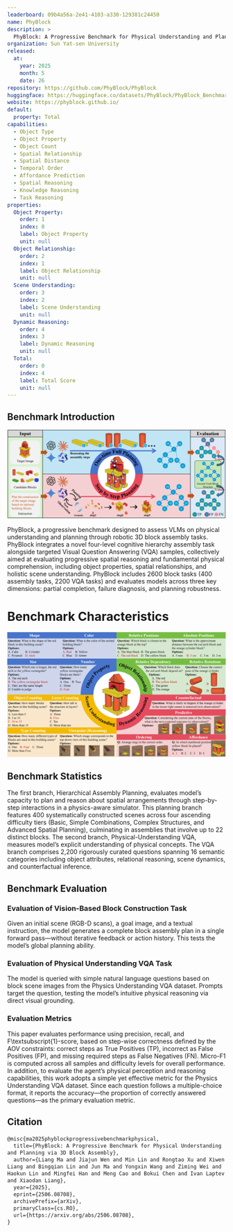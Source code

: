```yaml
---
leaderboard: 09b4a56a-2e41-4103-a330-129381c24450
name: PhyBlock
description: >
  PhyBlock: A Progressive Benchmark for Physical Understanding and Planning via 3D Block Assembly
organization: Sun Yat-sen University
released:
  at:
    year: 2025
    month: 5
    date: 26
repository: https://github.com/PhyBlock/PhyBlock
huggingface: https://huggingface.co/datasets/PhyBlock/PhyBlock_Benchmark
website: https://phyblock.github.io/
default:
  property: Total
capabilities:
  - Object Type
  - Object Property
  - Object Count
  - Spatial Relationship
  - Spatial Distance
  - Temporal Order
  - Affordance Prediction
  - Spatial Reasoning
  - Knowledge Reasoning
  - Task Reasoning
properties:
  Object Property:
    order: 1
    index: 0
    label: Object Property
    unit: null
  Object Relationship:
    order: 2
    index: 1
    label: Object Relationship
    unit: null
  Scene Understanding:
    order: 3
    index: 2
    label: Scene Understanding
    unit: null
  Dynamic Reasoning:
    order: 4
    index: 3
    label: Dynamic Reasoning
    unit: null
  Total:
    order: 0
    index: 4
    label: Total Score
    unit: null
---
```


## Benchmark Introduction

![alt text](assets/PLANPART.png)


PhyBlock, a progressive benchmark designed to assess VLMs on physical understanding and planning through robotic 3D block assembly tasks. PhyBlock integrates a novel four-level cognitive hierarchy assembly task alongside targeted Visual Question Answering (VQA) samples, collectively aimed at evaluating progressive spatial reasoning and fundamental physical comprehension, including object properties, spatial relationships, and holistic scene understanding. PhyBlock includes 2600 block tasks (400 assembly tasks, 2200 VQA tasks) and evaluates models across three key dimensions: partial completion, failure diagnosis, and planning robustness.

# Benchmark Characteristics
![alt text](assets/PHYPART.png)

## Benchmark Statistics

The first branch, Hierarchical Assembly Planning, evaluates model’s capacity to plan and reason about spatial arrangements through step-by-step interactions in a physics-aware simulator.  This planning branch features 400 systematically constructed scenes across four ascending difficulty tiers (Basic, Simple Combinations, Complex Structures, and Advanced Spatial Planning), culminating in assemblies that involve up to 22 distinct blocks.
The second branch, Physical-Understanding VQA, measures model’s explicit understanding of physical concepts.
The VQA branch comprises 2,200 rigorously curated questions spanning 16 semantic categories including object attributes, relational reasoning, scene dynamics, and counterfactual inference.

## Benchmark Evaluation

### Evaluation of Vision-Based Block Construction Task
Given an initial scene (RGB-D scans), a goal image, and a textual instruction, the model generates a complete block assembly plan in a single forward pass—without iterative feedback or action history. This tests the model’s global planning ability.


### Evaluation of Physical Understanding VQA Task
The model is queried with simple natural language questions based on block scene images from the Physics Understanding VQA dataset. Prompts target the question, testing the model’s intuitive physical reasoning via direct visual grounding.

### Evaluation Metrics
This paper evaluates performance using precision, recall, and F\textsubscript{1}-score, based on step-wise correctness defined by the AOV constraints: correct steps as True Positives (TP), incorrect as False Positives (FP), and missing required steps as False Negatives (FN). Micro-F1 is computed across all samples and difficulty levels for overall performance.
In addition, to evaluate the agent’s physical perception and reasoning capabilities, this work adopts a simple yet effective metric for the Physics Understanding VQA dataset. Since each question follows a multiple-choice format, it reports the accuracy—the proportion of correctly answered questions—as the primary evaluation metric.

## Citation

```
@misc{ma2025phyblockprogressivebenchmarkphysical,
  title={PhyBlock: A Progressive Benchmark for Physical Understanding and Planning via 3D Block Assembly},
  author={Liang Ma and Jiajun Wen and Min Lin and Rongtao Xu and Xiwen Liang and Bingqian Lin and Jun Ma and Yongxin Wang and Ziming Wei and Haokun Lin and Mingfei Han and Meng Cao and Bokui Chen and Ivan Laptev and Xiaodan Liang},
  year={2025},
  eprint={2506.08708},
  archivePrefix={arXiv},
  primaryClass={cs.RO},
  url={https://arxiv.org/abs/2506.08708},
}
```
